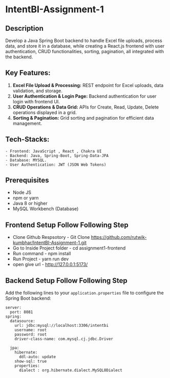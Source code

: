 # IntentBI-Assignment-1

## Description
Develop a Java Spring Boot backend to handle Excel file uploads, process data, and store it in a database, while creating a React.js frontend with user authentication, CRUD functionalities, sorting, pagination, all integrated with the backend.

## Key Features:

1. **Excel File Upload & Processing:** REST endpoint for Excel uploads, data validation, and storage.
2. **User Authentication & Login Page:** Backend authentication for user login with frontend UI.
3. **CRUD Operations & Data Grid:** APIs for Create, Read, Update, Delete operations displayed in a grid.
4. **Sorting & Pagination:** Grid sorting and pagination for efficient data management.

## Tech-Stacks:
    - Frontend: JavaScript , React , Chakra UI
    - Backend: Java, Spring-Boot, Spring-Data-JPA
    - Database: MYSQL.
    - User Authentication: JWT (JSON Web Tokens)
    
## Prerequisites
- Node JS
- npm or yarn
- Java 8 or higher
- MySQL Workbench (Database)

## Frontend Setup Follow Following Step  
 - Clone Github Respsotory  - Git Clone https://github.com/rutwik-kumbhar/IntentBI-Assignment-1.git
 - Go to Inside Project folder - cd assignment1-frontend
 - Run command - npm install 
 - Run Project - yarn run dev
 - open give url -  http://127.0.0.1:5173/

## Backend Setup Follow Following Step  
Add the following lines to your `application.properties` file to configure the Spring Boot backend:
```base
server:
  port: 8081
spring:
  datasource:
    url: jdbc:mysql://localhost:3306/intentbi
    username: root
    password: root
    driver-class-name: com.mysql.cj.jdbc.Driver

  jpa:
    hibernate:
      ddl-auto: update
    show-sql: true
    properties:
      dialect : org.hibernate.dialect.MySQL8Dialect


        

